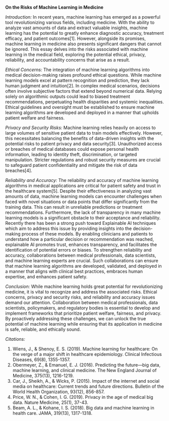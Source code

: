 **On the Risks of Machine Learning in Medicine**

_Introduction:_ 
In recent years, machine learning has emerged as a powerful tool revolutionizing various fields, including medicine. With the ability to analyze vast amounts of data and extract valuable insights, machine learning has the potential to greatly enhance diagnostic accuracy, treatment efficacy, and patient outcomes[1]. However, alongside its promises, machine learning in medicine also presents significant dangers that cannot be ignored. This essay delves into the risks associated with machine learning in the medical field, exploring the potential ethical, privacy, reliability, and accountability concerns that arise as a result.

_Ethical Concerns:_
The integration of machine learning algorithms into medical decision-making raises profound ethical questions. While machine learning models excel at pattern recognition and prediction, they lack human judgment and intuition[2]. In complex medical scenarios, decisions often involve subjective factors that extend beyond numerical data. Relying solely on algorithmic outputs could lead to biased treatment recommendations, perpetuating health disparities and systemic inequalities. Ethical guidelines and oversight must be established to ensure machine learning algorithms are developed and deployed in a manner that upholds patient welfare and fairness.

_Privacy and Security Risks:_
Machine learning relies heavily on access to large volumes of sensitive patient data to train models effectively. However, this necessitates balancing the benefits of data-driven insights with the potential risks to patient privacy and data security[3]. Unauthorized access or breaches of medical databases could expose personal health information, leading to identity theft, discrimination, or targeted manipulation. Stricter regulations and robust security measures are crucial to safeguard patient confidentiality and mitigate the risk of data breaches[4].

_Reliability and Accuracy:_
The reliability and accuracy of machine learning algorithms in medical applications are critical for patient safety and trust in the healthcare system[5]. Despite their effectiveness in analyzing vast amounts of data, machine learning models can encounter challenges when faced with novel situations or data points that differ significantly from the training data. This can result in unreliable predictions or treatment recommendations.
Furthermore, the lack of transparency in many machine learning models is a significant obstacle to their acceptance and reliability. Recently there has been a strong push toward Explainable AI techniques which aim to address this issue by providing insights into the decision-making process of these models. By enabling clinicians and patients to understand how a particular decision or recommendation was reached, explainable AI promotes trust, enhances transparency, and facilitates the identification of potential errors or biases.
To strengthen reliability and accuracy, collaborations between medical professionals, data scientists, and machine learning experts are crucial. Such collaborations can ensure that machine learning algorithms are developed, validated, and deployed in a manner that aligns with clinical best practices, embraces human expertise, and enhances patient safety.

_Conclusion:_
While machine learning holds great potential for revolutionizing medicine, it is vital to recognize and address the associated risks. Ethical concerns, privacy and security risks, and reliability and accuracy issues demand our attention. Collaboration between medical professionals, data scientists, policymakers, and regulatory bodies is essential to develop and implement frameworks that prioritize patient welfare, fairness, and privacy. By proactively addressing these challenges, we can unlock the true potential of machine learning while ensuring that its application in medicine is safe, reliable, and ethically sound.

_Citations:_
1.	Wiens, J., & Shenoy, E. S. (2019). Machine learning for healthcare: On the verge of a major shift in healthcare epidemiology. Clinical Infectious Diseases, 69(8), 1355-1357.
2.	Obermeyer, Z., & Emanuel, E. J. (2016). Predicting the future—big data, machine learning, and clinical medicine. The New England Journal of Medicine, 375(13), 1216-1219.
3.	Car, J., Sheikh, A., & Wicks, P. (2015). Impact of the internet and social media on healthcare: Current trends and future directions. Bulletin of the World Health Organization, 93(12), 856-857.
4.	Price, W. N., & Cohen, I. G. (2019). Privacy in the age of medical big data. Nature Medicine, 25(1), 37-43.
5.	Beam, A. L., & Kohane, I. S. (2018). Big data and machine learning in health care. JAMA, 319(13), 1317-1318.
